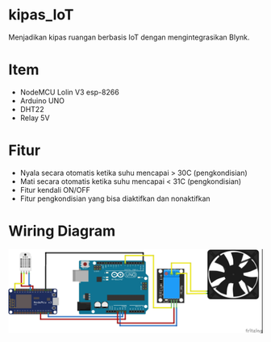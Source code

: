 # kipas_IoT
Menjadikan kipas ruangan berbasis IoT dengan mengintegrasikan Blynk.


# Item
- NodeMCU Lolin V3 esp-8266
- Arduino UNO
- DHT22
- Relay 5V

# Fitur
- Nyala secara otomatis ketika suhu mencapai > 30C (pengkondisian)
- Mati secara otomatis ketika suhu mencapai < 31C (pengkondisian)
- Fitur kendali ON/OFF
- Fitur pengkondisian yang bisa diaktifkan dan nonaktifkan


# Wiring Diagram
![wiring diagram](https://github.com/racommit/kipas_IoT/blob/main/WIRING%20DIAGRAM.jpg)

